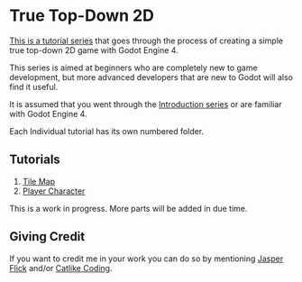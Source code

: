 # True Top-Down 2D

[This is a tutorial series](https://catlikecoding.com/godot/true-top-down-2d/) that goes through the process of creating a simple true top-down 2D game with Godot Engine 4.

This series is aimed at beginners who are completely new to game development, but more advanced developers that are new to Godot will also find it useful.

It is assumed that you went through the [Introduction series](https://catlikecoding.com/godot/introduction) or are familiar with Godot Engine 4.

Each Individual tutorial has its own numbered folder.

## Tutorials

1. [Tile Map](https://catlikecoding.com/godot/true-top-down-2d/1-tile-map/)
2. [Player Character](https://catlikecoding.com/godot/true-top-down-2d/2-player-character/)

This is a work in progress. More parts will be added in due time.

## Giving Credit

If you want to credit me in your work you can do so by mentioning [Jasper Flick](https://catlikecoding.com/jasper-flick/) and/or [Catlike Coding](https://catlikecoding.com).
